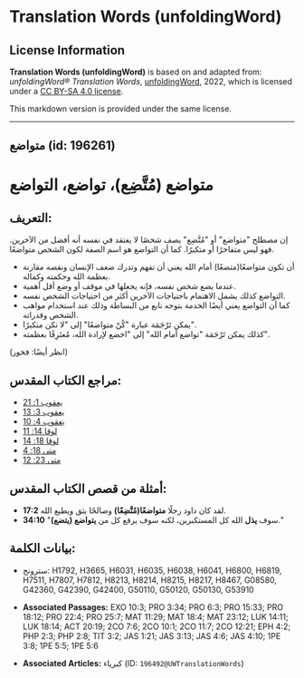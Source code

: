 # Translation Words (unfoldingWord)

## License Information

**Translation Words (unfoldingWord)** is based on and adapted from: _unfoldingWord® Translation Words_, [unfoldingWord](https://unfoldingword.org/utw), 2022, which is licensed under a [CC BY-SA 4.0 license](https://creativecommons.org/licenses/by-sa/4.0/legalcode.en).

This markdown version is provided under the same license.



--------------------------------

## متواضع (id: 196261)

متواضع (مُتَّضِع)، تواضع، التواضع
=================================

التعريف:
--------

إن مصطلح "متواضع" أو "مُتَّضِع" يصف شخصًا لا يعتقد في نفسه أنه أفضل من الآخرين. فهو ليس متفاخرًا أو متكبرًا. كما أن التواضع هو اسم الصفة لكون الشخص متواضعًا.

* أن تكون متواضعًا(متضعًا) أمام الله يعني أن تفهم وتدرك ضعف الإنسان ونقصه مقارنة بعظمة الله وحكمته وكماله.
* عندما يضع شخص نفسه، فإنه يجعلها في موقف أو وضع أقل أهمية.
* التواضع كذلك يشمل الاهتمام باحتياجات الآخرين أكثر من احتياجات الشخص نفسه.
* كما أن التواضع يعني أيضًا الخدمة بتوجه نابع من البساطة وذلك عند استخدام مواهب الشخص وقدراته.
* يمكن تَرْجَمَة عبارة "كُنّ متواضعًا" إلى "لا تكن متكبرًا".
* كذلك يمكن تَرْجَمَة "تواضع أمام الله" إلى "اخضع لإرادة الله، مُعتَرِفًا بعظمته".

(انظر أيضًا: فخور)

مراجع الكتاب المقدس:
--------------------

* [يعقوب 1: 21](https://ref.ly/Jas1:21)
* [يعقوب 3: 13](https://ref.ly/Jas3:13)
* [يعقوب 4: 10](https://ref.ly/Jas4:10)
* [لوقا 14: 11](https://ref.ly/Luke14:11)
* [لوقا 18: 14](https://ref.ly/Luke18:14)
* [متى 18: 4](https://ref.ly/Matt18:4)
* [متى 23: 12](https://ref.ly/Matt23:12)

أمثلة من قصص الكتاب المقدس:
---------------------------

* **17:2** لقد كان داود رجلًا **متواضعًا(مُتَّضِعًا)** وصالحًا يثق ويطيع الله.
* **34:10** "سوف **يذل** الله كل المستكبرين، لكنه سوف يرفع كل من **يتواضع (يتضع)**."

بيانات الكلمة:
--------------

* سترونج: H1792, H3665, H6031, H6035, H6038, H6041, H6800, H6819, H7511, H7807, H7812, H8213, H8214, H8215, H8217, H8467, G08580, G42360, G42390, G42400, G50110, G50120, G50130, G53910

* **Associated Passages:** EXO 10:3; PRO 3:34; PRO 6:3; PRO 15:33; PRO 18:12; PRO 22:4; PRO 25:7; MAT 11:29; MAT 18:4; MAT 23:12; LUK 14:11; LUK 18:14; ACT 20:19; 2CO 7:6; 2CO 10:1; 2CO 11:7; 2CO 12:21; EPH 4:2; PHP 2:3; PHP 2:8; TIT 3:2; JAS 1:21; JAS 3:13; JAS 4:6; JAS 4:10; 1PE 3:8; 1PE 5:5; 1PE 5:6
* **Associated Articles:** كبرياء (ID: `196492@UWTranslationWords`)

